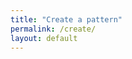 ```yaml
---
title: "Create a pattern"
permalink: /create/
layout: default
---
```


<!-- Container for React App -->
<div class="react-app-container">
  <div id="root"></div>
</div>

<!-- Include React App Scripts -->
<script src="{{ '/assets/react-app/static/js/main.e5762db8.js' | relative_url }}"></script>
<link rel="stylesheet" href="{{ '/assets/react-app/static/css/main.6fe092e2.css' | relative_url }}">
